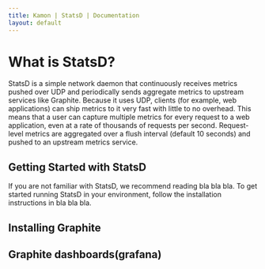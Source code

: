 ```yaml
---
title: Kamon | StatsD | Documentation
layout: default
---
```


What is StatsD?
=======

StatsD is a simple network daemon that continuously receives metrics pushed over UDP and periodically sends aggregate metrics to upstream services
like Graphite. Because it uses UDP, clients (for example, web applications) can ship metrics to it very fast with little to no overhead.
This means that a user can capture multiple metrics for every request to a web application, even at a rate of thousands of requests per second.
Request-level metrics are aggregated over a flush interval (default 10 seconds) and pushed to an upstream metrics service.

Getting Started with StatsD
----------
If you are not familiar with StatsD, we recommend reading bla bla bla.
To get started running StatsD in your environment, follow the installation instructions in bla bla bla.

Installing Graphite
----------

Graphite dashboards(grafana)
----------


